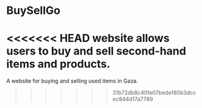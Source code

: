 # BuySellGo
<<<<<<< HEAD
website allows users to buy and sell second-hand items and products. 
=======
A website for buying and selling used items in Gaza.
>>>>>>> 31b72db8c40fe07bedef80b3dccec844d17a7789

